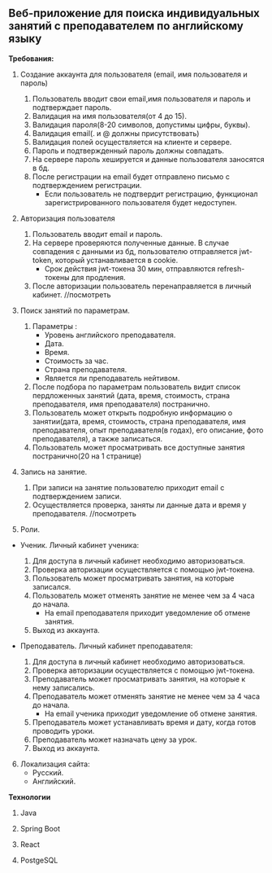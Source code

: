 
## Веб-приложение для поиска индивидуальных занятий с преподавателем по английскому языку

**Требования:**

1. Создание аккаунта для пользователя (email, имя пользователя и пароль)
	1. Пользователь вводит свои email,имя пользователя и пароль и подтверждает пароль.
	2. Валидация на имя пользователя(от 4 до 15).
	3. Валидация пароля(8-20 символов, допустимы цифры, буквы).
	4. Валидация email(. и @ должны присутствовать)
	4. Валидация полей осуществляется на клиенте и сервере.
	3. Пароль и подтвержденный пароль должны совпадать.
	4. На сервере пароль хешируется и данные пользователя заносятся в бд. 
	5. После регистрации на email будет отправлено письмо с подтверждением регистрации.
		- Если пользователь не подтвердит регистрацию, функционал зарегистрированного пользователя будет недоступен.

2. Авторизация пользователя
	1. Пользователь вводит email и пароль.
	2. На сервере проверяются полученные данные. В случае совпадения с данными из бд, пользователю отправляется jwt-token, который устанавливается в cookie.
		- Срок действия jwt-токена 30 мин, отправляются refresh-токены для продления.
	3. После авторизации пользователь перенаправляется в личный кабинет. //посмотреть
		

3. Поиск занятий по параметрам.
	1. Параметры :
		- Уровень английского преподавателя.
		- Дата.
		- Время.
		- Стоимость за час.
		- Страна преподавателя.
		- Является ли преподаватель нейтивом.
	2. После подбора по параметрам пользователь видит список пердложенных занятий (дата, время, стоимость, страна преподавателя, имя преподавателя) постранично.
	2. Пользователь может открыть подробную информацию о занятии(дата, время, стоимость, страна преподавателя, имя преподавателя, опыт преподавателя(в годах), его описание, фото преподавателя), а также записаться.
	4. Пользователь может просматривать все доступные занятия постранично(20 на 1 странице) 

4. Запись на занятие.
	1. При записи на занятие пользователю приходит email с подтверждением записи.
	2. Осуществляется проверка, заняты ли данные дата и время у преподавателя. //посмотреть
	
5. Роли.
- Ученик.
  Личный кабинет ученика:
	1. Для доступа в личный кабинет необходимо авторизоваться.
	2. Проверка авторизации осуществляется с помощью jwt-токена.
	3. Пользователь может просматривать занятия, на которые записался.
	4. Пользователь может отменять занятие не менее чем за 4 часа до начала.
		- На email преподавателя приходит уведомление об отмене занятия.
	5. Выход из аккаунта.

- Преподаватель.
Личный кабинет преподавателя:
	1. Для доступа в личный кабинет необходимо авторизоваться.
	2. Проверка авторизации осуществляется с помощью jwt-токена.
	3. Преподаватель может просматривать занятия, на которые к нему записались.
	4. Преподаватель может отменять занятие не менее чем за 4 часа до начала.
		- На email ученика приходит уведомление об отмене занятия.
	5. Преподаватель может устанавливать время и дату, когда готов проводить уроки.
	6. Преподаватель может назначать цену за урок.
	7. Выход из аккаунта.


6. Локализация сайта:
	- Русский.
	- Английский.

**Технологии**

1. Java

2. Spring Boot

3. React

4. PostgeSQL
